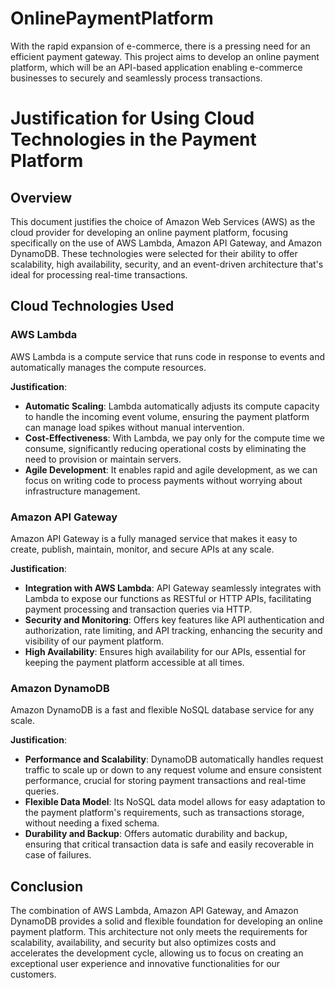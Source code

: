 # OnlinePaymentPlatform
With the rapid expansion of e-commerce, there is a pressing need for an efficient payment gateway. This project aims to develop an online payment platform, which will be an API-based application enabling e-commerce businesses to securely and seamlessly process transactions.

# Justification for Using Cloud Technologies in the Payment Platform

## Overview

This document justifies the choice of Amazon Web Services (AWS) as the cloud provider for developing an online payment platform, focusing specifically on the use of AWS Lambda, Amazon API Gateway, and Amazon DynamoDB. These technologies were selected for their ability to offer scalability, high availability, security, and an event-driven architecture that's ideal for processing real-time transactions.

## Cloud Technologies Used

### AWS Lambda

AWS Lambda is a compute service that runs code in response to events and automatically manages the compute resources.

**Justification**:

- **Automatic Scaling**: Lambda automatically adjusts its compute capacity to handle the incoming event volume, ensuring the payment platform can manage load spikes without manual intervention.
- **Cost-Effectiveness**: With Lambda, we pay only for the compute time we consume, significantly reducing operational costs by eliminating the need to provision or maintain servers.
- **Agile Development**: It enables rapid and agile development, as we can focus on writing code to process payments without worrying about infrastructure management.

### Amazon API Gateway

Amazon API Gateway is a fully managed service that makes it easy to create, publish, maintain, monitor, and secure APIs at any scale.

**Justification**:

- **Integration with AWS Lambda**: API Gateway seamlessly integrates with Lambda to expose our functions as RESTful or HTTP APIs, facilitating payment processing and transaction queries via HTTP.
- **Security and Monitoring**: Offers key features like API authentication and authorization, rate limiting, and API tracking, enhancing the security and visibility of our payment platform.
- **High Availability**: Ensures high availability for our APIs, essential for keeping the payment platform accessible at all times.

### Amazon DynamoDB

Amazon DynamoDB is a fast and flexible NoSQL database service for any scale.

**Justification**:

- **Performance and Scalability**: DynamoDB automatically handles request traffic to scale up or down to any request volume and ensure consistent performance, crucial for storing payment transactions and real-time queries.
- **Flexible Data Model**: Its NoSQL data model allows for easy adaptation to the payment platform's requirements, such as transactions storage, without needing a fixed schema.
- **Durability and Backup**: Offers automatic durability and backup, ensuring that critical transaction data is safe and easily recoverable in case of failures.

## Conclusion

The combination of AWS Lambda, Amazon API Gateway, and Amazon DynamoDB provides a solid and flexible foundation for developing an online payment platform. This architecture not only meets the requirements for scalability, availability, and security but also optimizes costs and accelerates the development cycle, allowing us to focus on creating an exceptional user experience and innovative functionalities for our customers.

